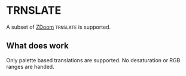# TRNSLATE

A subset of [ZDoom](https://zdoom.org/wiki/TRNSLATE) `TRNSLATE` is supported.

## What does work

Only palette based translations are supported. No desaturation or RGB ranges are handed.